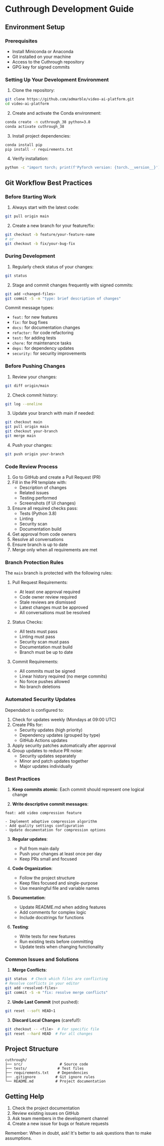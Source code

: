 # Cuthrough Development Guide

## Environment Setup

### Prerequisites
- Install Miniconda or Anaconda
- Git installed on your machine
- Access to the Cuthrough repository
- GPG key for signed commits

### Setting Up Your Development Environment

1. Clone the repository:
```bash
git clone https://github.com/admarble/video-ai-platform.git
cd video-ai-platform
```

2. Create and activate the Conda environment:
```bash
conda create -n cuthrough_38 python=3.8
conda activate cuthrough_38
```

3. Install project dependencies:
```bash
conda install pip
pip install -r requirements.txt
```

4. Verify installation:
```bash
python -c "import torch; print(f'PyTorch version: {torch.__version__}')"
```

## Git Workflow Best Practices

### Before Starting Work

1. Always start with the latest code:
```bash
git pull origin main
```

2. Create a new branch for your feature/fix:
```bash
git checkout -b feature/your-feature-name
# or
git checkout -b fix/your-bug-fix
```

### During Development

1. Regularly check status of your changes:
```bash
git status
```

2. Stage and commit changes frequently with signed commits:
```bash
git add <changed-files>
git commit -S -m "type: brief description of changes"
```

Commit message types:
- `feat:` for new features
- `fix:` for bug fixes
- `docs:` for documentation changes
- `refactor:` for code refactoring
- `test:` for adding tests
- `chore:` for maintenance tasks
- `deps:` for dependency updates
- `security:` for security improvements

### Before Pushing Changes

1. Review your changes:
```bash
git diff origin/main
```

2. Check commit history:
```bash
git log --oneline
```

3. Update your branch with main if needed:
```bash
git checkout main
git pull origin main
git checkout your-branch
git merge main
```

4. Push your changes:
```bash
git push origin your-branch
```

### Code Review Process

1. Go to GitHub and create a Pull Request (PR)
2. Fill in the PR template with:
   - Description of changes
   - Related issues
   - Testing performed
   - Screenshots (if UI changes)
3. Ensure all required checks pass:
   - Tests (Python 3.8)
   - Linting
   - Security scan
   - Documentation build
4. Get approval from code owners
5. Resolve all conversations
6. Ensure branch is up to date
7. Merge only when all requirements are met

### Branch Protection Rules

The `main` branch is protected with the following rules:
1. Pull Request Requirements:
   - At least one approval required
   - Code owner review required
   - Stale reviews are dismissed
   - Latest changes must be approved
   - All conversations must be resolved

2. Status Checks:
   - All tests must pass
   - Linting must pass
   - Security scan must pass
   - Documentation must build
   - Branch must be up to date

3. Commit Requirements:
   - All commits must be signed
   - Linear history required (no merge commits)
   - No force pushes allowed
   - No branch deletions

### Automated Security Updates

Dependabot is configured to:
1. Check for updates weekly (Mondays at 09:00 UTC)
2. Create PRs for:
   - Security updates (high priority)
   - Dependency updates (grouped by type)
   - GitHub Actions updates
3. Apply security patches automatically after approval
4. Group updates to reduce PR noise:
   - Security updates separately
   - Minor and patch updates together
   - Major updates individually

### Best Practices

1. **Keep commits atomic**: Each commit should represent one logical change

2. **Write descriptive commit messages**:
```
feat: add video compression feature

- Implement adaptive compression algorithm
- Add quality settings configuration
- Update documentation for compression options
```

3. **Regular updates**:
   - Pull from main daily
   - Push your changes at least once per day
   - Keep PRs small and focused

4. **Code Organization**:
   - Follow the project structure
   - Keep files focused and single-purpose
   - Use meaningful file and variable names

5. **Documentation**:
   - Update README.md when adding features
   - Add comments for complex logic
   - Include docstrings for functions

6. **Testing**:
   - Write tests for new features
   - Run existing tests before committing
   - Update tests when changing functionality

### Common Issues and Solutions

1. **Merge Conflicts**:
```bash
git status  # Check which files are conflicting
# Resolve conflicts in your editor
git add <resolved-files>
git commit -S -m "fix: resolve merge conflicts"
```

2. **Undo Last Commit** (not pushed):
```bash
git reset --soft HEAD~1
```

3. **Discard Local Changes** (careful!):
```bash
git checkout -- <file>  # For specific file
git reset --hard HEAD  # For all changes
```

## Project Structure

```
cuthrough/
├── src/                 # Source code
├── tests/              # Test files
├── requirements.txt    # Dependencies
├── .gitignore         # Git ignore rules
└── README.md          # Project documentation
```

## Getting Help

1. Check the project documentation
2. Review existing issues on GitHub
3. Ask team members in the development channel
4. Create a new issue for bugs or feature requests

Remember: When in doubt, ask! It's better to ask questions than to make assumptions. 